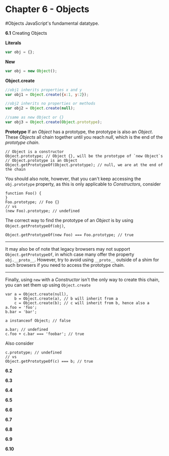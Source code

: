 # Chapter 6 - Objects

#Objects
JavaScript's fundamental datatype. 

**6.1** Creating Objects

**Literals**
```javascript
var obj = {};
```

**New**
```javascript
var obj = new Object();
```

**Object.create**
```javascript
//obj1 inherits properties x and y
var obj1 = Object.create({x:1, y:2});

//obj2 inherits no properties or methods
var obj2 = Object.create(null);

//same as new Object or {}
var obj3 = Object.create(Object.prototype);
```
**Prototype**
If an _Object_ has a prototype, the prototype is also an _Object_. These _Objects_ all chain together until you reach _null_, which is the end of the _prototype chain_.

    // Object is a constructor
    Object.prototype; // Object {}, will be the prototype of `new Object`s
    // Object.prototype is an Object
    Object.getPrototypeOf(Object.prototype); // null, we are at the end of the chain

You should also note, however, that you can't keep accessing the `obj.prototype` property, as this is only applicable to _Constructors_, consider

    function Foo() {
    }
    Foo.prototype; // Foo {}
    // vs
    (new Foo).prototype; // undefined

The correct way to find the prototype of an _Object_ is by using `Object.getPrototypeOf(obj)`, 

    Object.getPrototypeOf(new Foo) === Foo.prototype; // true

---

It may also be of note that legacy browsers may not support `Object.getPrototypeOf`, in which case many offer the property `obj.__proto__`. However, try to avoid using `__proto__` outside of a shim for such browsers if you need to access the prototype chain.

---

Finally, using `new` with a _Constructor_ isn't the only way to create this chain, you can set them up using `Object.create`

    var a = Object.create(null),
        b = Object.create(a), // b will inherit from a
        c = Object.create(b); // c will inherit from b, hence also a
    a.foo = 'foo';
    b.bar = 'bar';

    a instanceof Object; // false

    a.bar; // undefined
    c.foo + c.bar === 'foobar'; // true
    
Also consider

    c.prototype; // undefined
    // vs
    Object.getPrototypeOf(c) === b; // true

**6.2**

**6.3**

**6.4**

**6.5**

**6.6**

**6.7**

**6.8**

**6.9**

**6.10**